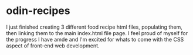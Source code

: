 ﻿# odin-recipes

I just finished creating 3 different food recipe html files, populating them, then linking them to the main index.html file page. I feel proud of myself for the progress I have amde and I'm excited for whats to come with the CSS aspect of front-end web development. 
